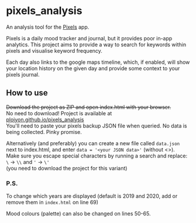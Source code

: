 # pixels_analysis

An analysis tool for the [Pixels](https://play.google.com/store/apps/details?id=ar.teovogel.yip&hl=en&gl=US) app.

Pixels is a daily mood tracker and journal, but it provides poor in-app analytics.
This project aims to provide a way to search for keywords within pixels and visualise
keyword frequency.

Each day also links to the google maps timeline, which, if enabled, will show your location history
on the given day and provide some context to your pixels journal.

## How to use
~~Download the project as ZIP and open index.html with your browser.~~  
No need to download! Project is available at [plojyon.github.io/pixels_analysis](https://plojyon.github.io/pixels_analysis)  
You'll need to paste your pixels backup JSON file when queried. No data is being collected. Pinky promise.

Alternatively (and preferably) you can create a new file called `data.json` next
to index.html, and enter `data = '<your JSON data>'` (without <>).  
Make sure you escape special characters by running a search and replace:  
`\` -> `\\` and `'` -> `\'`  
(you need to download the project for this variant)

### P.S.
To change which years are displayed (default is 2019 and 2020, add or remove them in `index.html` on line 69)

Mood colours (palette) can also be changed on lines 50-65.
